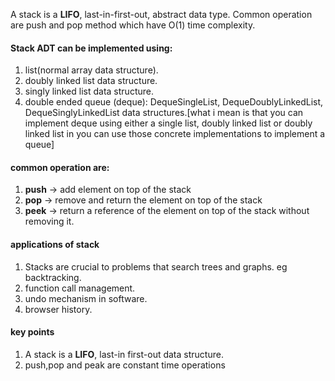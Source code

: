 A stack is a **LIFO**, last-in-first-out, abstract data type.
Common operation are push and pop method which have O(1) time complexity.

#### Stack ADT can be implemented using:
1. list(normal array data structure).
2. doubly linked list data structure.
3. singly linked list data structure.
4. double ended queue (deque): DequeSingleList, DequeDoublyLinkedList, DequeSinglyLinkedList data structures.[what i mean is that you can implement deque using either a single list, doubly linked list or doubly linked list in you can use those concrete implementations to implement a queue]

#### common operation are:
1. **push** -> add element on top of the stack
2. **pop** -> remove and return the element on top of the stack
3. **peek** -> return a reference of the element on top of the stack without removing it.


#### applications of stack 
 1. Stacks are crucial to problems that search trees and graphs. eg backtracking.
 2. function call management.
 3. undo mechanism in software.
 4. browser history.

#### key points
1. A stack is a **LIFO**, last-in first-out data structure.
2. push,pop and peak are constant time operations